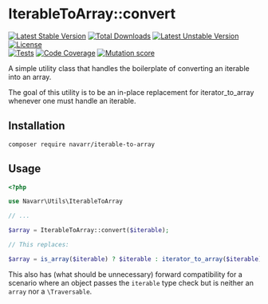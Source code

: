 # IterableToArray::convert
[![Latest Stable Version](http://poser.pugx.org/navarr/iterable-to-array/v)](https://packagist.org/packages/navarr/iterable-to-array)
[![Total Downloads](http://poser.pugx.org/navarr/iterable-to-array/downloads)](https://packagist.org/packages/navarr/iterable-to-array)
[![Latest Unstable Version](http://poser.pugx.org/navarr/iterable-to-array/v/unstable)](https://packagist.org/packages/navarr/iterable-to-array)
[![License](http://poser.pugx.org/navarr/iterable-to-array/license)](https://packagist.org/packages/navarr/iterable-to-array)  
[![Tests](https://github.com/navarr/iterable_to_array/actions/workflows/commit.yml/badge.svg)](https://github.com/navarr/iterable_to_array/actions/workflows/commit.yml)
[![Code Coverage](https://codecov.io/gh/navarr/iterable_to_array/branch/main/graph/badge.svg?token=DJRUJTV2GW)](https://app.codecov.io/gh/navarr/iterable_to_array/)
[![Mutation score](https://img.shields.io/endpoint?style=flat&url=https%3A%2F%2Fbadge-api.stryker-mutator.io%2Fgithub.com%2Fnavarr%2Fiterable_to_array%2Fmain)](https://dashboard.stryker-mutator.io/reports/github.com/navarr/iterable_to_array/main)

A simple utility class that handles the boilerplate of converting an iterable into an array.

The goal of this utility is to be an in-place replacement for iterator_to_array whenever one must handle an iterable.

## Installation

    composer require navarr/iterable-to-array

## Usage

```php
<?php

use Navarr\Utils\IterableToArray

// ...

$array = IterableToArray::convert($iterable);

// This replaces:

$array = is_array($iterable) ? $iterable : iterator_to_array($iterable);
```

This also has (what should be unnecessary) forward compatibility for a scenario where an object passes the `iterable` type check but is neither an `array` nor a `\Traversable`.
